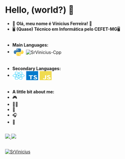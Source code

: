  # Hello, (world?) 📌
 
- 🥶 **Olá, meu nome é Vínicius Ferreira!** 🥶 
- 🖥️ **(Quase) Técnico em Informática pelo CEFET-MG**🖥️
##
- **Main Languages:** 
- <img align="center" alt="SrVinicius-Python" height="30" width="40" src="https://raw.githubusercontent.com/devicons/devicon/master/icons/python/python-original.svg">
  <img align="center" alt="SrVinicius-Cpp" height="30" width="40" src="https://cdn.jsdelivr.net/gh/devicons/devicon/icons/cplusplus/cplusplus-original.svg" />
##

- **Secondary Languages:**
- <img align="center" alt="SrVinicius-React" height="30" width="40" src="https://raw.githubusercontent.com/devicons/devicon/master/icons/react/react-original.svg">
  <img align="center" alt="SrVinicius-Ts" height="30" width="40" src="https://raw.githubusercontent.com/devicons/devicon/master/icons/typescript/typescript-plain.svg">
  <img align="center" alt="SrVinicius-Js" height="30" width="40" src="https://raw.githubusercontent.com/devicons/devicon/master/icons/javascript/javascript-plain.svg">
##

- **A little bit about me:**
- 🎮 
- 🏋️‍♂️
- 🎸
- 🎧
- 🎤
##

<div>
  <a href="https://github.com/SrVinicius">
  <img height="180em" src="https://github-readme-stats.vercel.app/api?username=SrVinicius&show_icons=true&theme=synthwave&include_all_commits=true&count_private=true"/>
  <img height="180em" src="https://github-readme-stats.vercel.app/api/top-langs/?username=SrVinicius&layout=compact&langs_count=7&theme=synthwave"/>
</div>
 
##
 
<img align="center" alt="SrVinicius" src="https://media.discordapp.net/attachments/833375071305334825/911386473381634158/33b9b9282a9f0834d746dc368d7d1f32.gif">

 
  



